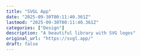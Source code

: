 ```yaml
---
title: "SVGL App"
date: "2025-09-30T00:11:40.361Z"
lastmod: "2025-09-30T00:11:40.361Z"
categories: ["Design"]
description: "A beautiful library with SVG logos"
original_url: "https://svgl.app/"
draft: false
---
```

